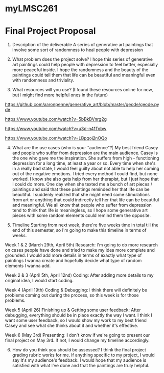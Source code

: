 # myLMSC261

 # Final Project Proposal
 1. Description of the deliverable
 A series of generative art paintings that involve some sort of randomness to heal people with depression

 2. What problem does the project solve?
 I hope this series of generative art paintings could help people with depression to feel better, especially more peaceful inside. I hope the randomness and the beauty of the paintings could tell them that life can be beautiful and meaningful even with randomness and triviality.

 3.  What resources will you use?
 (I found these resources online for now, but I might find more helpful ones in the future)

 https://github.com/aaronpenne/generative_art/blob/master/geode/geode.pyde

 https://www.youtube.com/watch?v=5bBkBVnrg2g

 https://www.youtube.com/watch?v=u3d-n41Tobw

 https://www.youtube.com/watch?v=LBpqoj2nOQo

4. What are the use cases (who is your "audience"?)
My best friend Casey and people who suffer from depression are the main audience. Casey is the one who gave me the inspiration. She suffers from high - functioning depression for a long time, at least a year or so. Every time when she's in a really bad state, I would feel guilty about not able to help her coming out of the negative emotions. I tried every method I could find, but none worked. I know she also gets help from her therapist, but I just hope that I could do more. One day when she texted me a bunch of art pieces / paintings and said that these paintings reminded her that life can be beautiful. I suddenly realized that she might need some stimulations from art or anything that could indirectly tell her that life can be beautiful and meaningful. We all know that people who suffer from depression tend to think that life is meaningless, so I hope some generative art pieces with some random elements could remind them the opposite.

5. Timeline
Starting from next week, there're five weeks time in total till the end of this semester, so I'm going to make this timeline in terms of weeks.

Week 1 & 2 (March 29th, April 5th)
Research:
I'm going to do more research on cases people have done and tried to make my idea more complete and grounded. I would add more details in terms of exactly what type of paintings I wanna create and hopefully decide what type of random elements I wanna add.

Week 2 & 3 (April 5th,  April 12nd)
Coding:
After adding more details to my original idea, I would start coding.

Week 4 (April 19th)
Coding & Debugging:
I think there will definitely be problems coming out during the process, so this week is for those problems.

Week 5 (April 26)
Finishing up & Getting some user feedback:
After debugging, everything should be in place exactly the way I want. I think I want some user feedback, so I would show my work to my best friend Casey and see what she thinks about it and whether it's effective.

Week 6 (May 3rd)
Presenting:
I don't know if we're going to present our final project on May 3rd. If not, I would change my timeline accordingly.

6. How do you think you should be assessed?
I think the final project grading rubric works for me. If anything specific to my project, I would say it's my audience's feedback. I would hope that my audience is satisfied with what I've done and that the paintings are truly helpful. 
